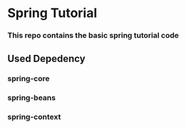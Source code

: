 # Spring Tutorial
### This repo contains the basic spring tutorial code

## Used Depedency
### spring-core
### spring-beans
### spring-context
